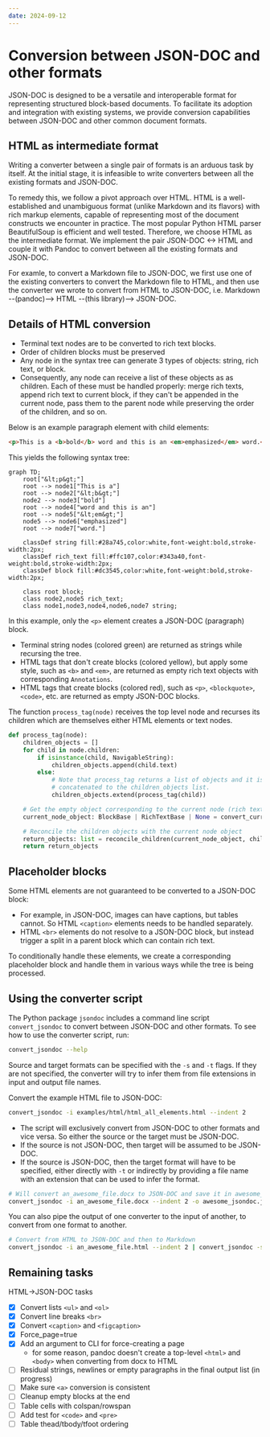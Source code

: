 ```yaml
---
date: 2024-09-12
---
```


# Conversion between JSON-DOC and other formats

JSON-DOC is designed to be a versatile and interoperable format for representing structured block-based documents. To facilitate its adoption and integration with existing systems, we provide conversion capabilities between JSON-DOC and other common document formats.

## HTML as intermediate format

Writing a converter between a single pair of formats is an arduous task by itself. At the initial stage, it is infeasible to write converters between all the existing formats and JSON-DOC.

To remedy this, we follow a pivot approach over HTML. HTML is a well-established and unambiguous format (unlike Markdown and its flavors) with rich markup elements, capable of representing most of the document constructs we encounter in practice. The most popular Python HTML parser BeautifulSoup is efficient and well tested. Therefore, we choose HTML as the intermediate format. We implement the pair JSON-DOC <-> HTML and couple it with Pandoc to convert between all the existing formats and JSON-DOC.

For examle, to convert a Markdown file to JSON-DOC, we first use one of the existing converters to convert the Markdown file to HTML, and then use the converter we wrote to convert from HTML to JSON-DOC, i.e. Markdown --(pandoc)--> HTML --(this library)--> JSON-DOC.

## Details of HTML conversion

- Terminal text nodes are to be converted to rich text blocks.
- Order of children blocks must be preserved
- Any node in the syntax tree can generate 3 types of objects: string, rich text, or block.
- Consequently, any node can receive a list of these objects as as children. Each of these must be handled properly: merge rich texts, append rich text to current block, if they can't be appended in the current node, pass them to the parent node while preserving the order of the children, and so on.

Below is an example paragraph element with child elements:

```html
<p>This is a <b>bold</b> word and this is an <em>emphasized</em> word.</p>
```

This yields the following syntax tree:

```mermaid
graph TD;
    root["&lt;p&gt;"]
    root --> node1["This is a"]
    root --> node2["&lt;b&gt;"]
    node2 --> node3["bold"]
    root --> node4["word and this is an"]
    root --> node5["&lt;em&gt;"]
    node5 --> node6["emphasized"]
    root --> node7["word."]

    classDef string fill:#28a745,color:white,font-weight:bold,stroke-width:2px;
    classDef rich_text fill:#ffc107,color:#343a40,font-weight:bold,stroke-width:2px;
    classDef block fill:#dc3545,color:white,font-weight:bold,stroke-width:2px;

    class root block;
    class node2,node5 rich_text;
    class node1,node3,node4,node6,node7 string;
```

In this example, only the `<p>` element creates a JSON-DOC (paragraph) block.

- Terminal string nodes (colored green) are returned as strings while recursing the tree.
- HTML tags that don't create blocks (colored yellow), but apply some style, such as `<b>` and `<em>`, are returned as empty rich text objects with corresponding `Annotations`.
- HTML tags that create blocks (colored red), such as `<p>`, `<blockquote>`, `<code>`, etc. are returned as empty JSON-DOC blocks.

The function `process_tag(node)` receives the top level node and recurses its children which are themselves either HTML elements or text nodes.

```python
def process_tag(node):
    children_objects = []
    for child in node.children:
        if isinstance(child, NavigableString):
            children_objects.append(child.text)
        else:
            # Note that process_tag returns a list of objects and it is
            # concatenated to the children_objects list.
            children_objects.extend(process_tag(child))

    # Get the empty object corresponding to the current node (rich text, block or None)
    current_node_object: BlockBase | RichTextBase | None = convert_current_node(node)

    # Reconcile the children objects with the current node object
    return_objects: list = reconcile_children(current_node_object, children_objects)
    return return_objects
```

## Placeholder blocks

Some HTML elements are not guaranteed to be converted to a JSON-DOC block:

- For example, in JSON-DOC, images can have captions, but tables cannot. So HTML `<caption>` elements needs to be handled separately.
- HTML `<br>` elements do not resolve to a JSON-DOC block, but instead trigger a split in a parent block which can contain rich text.

To conditionally handle these elements, we create a corresponding placeholder block and handle them in various ways while the tree is being processed.

## Using the converter script

The Python package `jsondoc` includes a command line script `convert_jsondoc` to convert between JSON-DOC and other formats. To see how to use the converter script, run:

```bash
convert_jsondoc --help
```

Source and target formats can be specified with the `-s` and `-t` flags. If they are not specified, the converter will try to infer them from file extensions in input and output file names.

Convert the example HTML file to JSON-DOC:

```bash
convert_jsondoc -i examples/html/html_all_elements.html --indent 2
```

- The script will exclusively convert from JSON-DOC to other formats and vice versa. So either the source or the target must be JSON-DOC.
- If the source is not JSON-DOC, then target will be assumed to be JSON-DOC.
- If the source is JSON-DOC, then the target format will have to be specified, either directly with `-t` or indirectly by providing a file name with an extension that can be used to infer the format.

```bash
# Will convert an_awesome_file.docx to JSON-DOC and save it in awesome_jsondoc.json
convert_jsondoc -i an_awesome_file.docx --indent 2 -o awesome_jsondoc.json
```

You can also pipe the output of one converter to the input of another, to convert from one format to another.

```bash
# Convert from HTML to JSON-DOC and then to Markdown
convert_jsondoc -i an_awesome_file.html --indent 2 | convert_jsondoc -s jsondoc -t markdown
```

## Remaining tasks

HTML->JSON-DOC tasks

- [x] Convert lists `<ul>` and `<ol>`
- [x] Convert line breaks `<br>`
- [x] Convert `<caption>` and `<figcaption>`
- [x] Force_page=true
- [x] Add an argument to CLI for force-creating  a page
    - for some reason, pandoc doesn't create a top-level `<html>` and `<body>` when converting from docx to HTML
- [ ] Residual strings, newlines or empty paragraphs in the final output list (in progress)
- [ ] Make sure `<a>` conversion is consistent
- [ ] Cleanup empty blocks at the end
- [ ] Table cells with colspan/rowspan
- [ ] Add test for `<code>` and `<pre>`
- [ ] Table thead/tbody/tfoot ordering